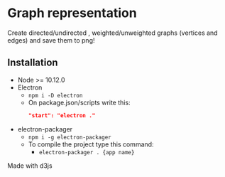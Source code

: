 # Graph representation

Create directed/undirected , weighted/unweighted graphs (vertices and edges) and save them to png!

## Installation
- Node >= 10.12.0
- Electron
    - `npm i -D electron`
    - On package.json/scripts write this:
        ```json
        "start": "electron ."
        ```
- electron-packager
    - `npm i -g electron-packager`
    - To compile the project type this command:
        - `electron-packager . {app name}`

Made with d3js
